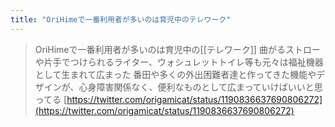 ```yaml
---
title: "OriHimeで一番利用者が多いのは育児中のテレワーク"
---
```


> OriHimeで一番利用者が多いのは育児中の[[テレワーク]]
>  曲がるストローや片手でつけられるライター、ウォシュレットトイレ等も元々は福祉機器として生まれて広まった
>  番田や多くの外出困難者達と作ってきた機能やデザインが、心身障害関係なく、便利なものとして広まっていけばいいと思ってる
[https://twitter.com/origamicat/status/1190836637690806272](https://twitter.com/origamicat/status/1190836637690806272)

